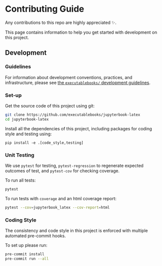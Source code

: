 # Contributing Guide

Any contributions to this repo are highly appreciated ✨.

This page contains information to help you get started with development on this project.

## Development

### Guidelines

For information about development conventions, practices, and infrastructure, please see [the `executablebooks/` development guidelines](https://github.com/executablebooks/.github/blob/master/CONTRIBUTING.md).

### Set-up

Get the source code of this project using git:

```bash
git clone https://github.com/executablebooks/jupyterbook-latex
cd jupyterbook-latex
```

Install all the dependencies of this project, including packages for coding style and testing using:

```
pip install -e .[code_style,testing]
```

### Unit Testing

We use `pytest` for testing, `pytest-regression` to regenerate expected outcomes of test,
and `pytest-cov` for checking coverage.

To run all tests:

```bash
pytest
```

To run tests with `coverage` and an html coverage report:

```bash
pytest --cov=jupyterbook_latex --cov-report=html
```

### Coding Style

The consistency and code style in this project is enforced with multiple automated pre-commit hooks.

To set up please run:

```bash
pre-commit install
pre-commit run --all
```
